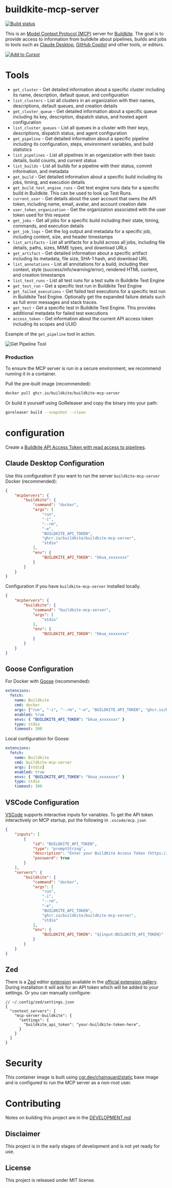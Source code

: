 # buildkite-mcp-server

[![Build status](https://badge.buildkite.com/79fefd75bc7f1898fb35249f7ebd8541a99beef6776e7da1b4.svg?branch=main)](https://buildkite.com/buildkite/buildkite-mcp-server)

This is an [Model Context Protocol (MCP)](https://modelcontextprotocol.io/introduction) server for [Buildkite](https://buildkite.com). The goal is to provide access to information from buildkite about pipelines, builds and jobs to tools such as [Claude Desktop](https://claude.ai/download), [GitHub Copilot](https://github.com/features/copilot) and other tools, or editors.

[![Add to Cursor](https://cursor.com/deeplink/mcp-install-dark.png)](https://cursor.com/install-mcp?name=buildkite&config=eyJjb21tYW5kIjoiZG9ja2VyIHJ1biAtaSAtLXJtIC1lIEJVSUxES0lURV9BUElfVE9LRU4gZ2hjci5pby9idWlsZGtpdGUvYnVpbGRraXRlLW1jcC1zZXJ2ZXIgc3RkaW8iLCJlbnYiOnsiQlVJTERLSVRFX0FQSV9UT0tFTiI6ImJrdWFfeHh4eHh4eHgifX0%3D)

# Tools

* `get_cluster` - Get detailed information about a specific cluster including its name, description, default queue, and configuration
* `list_clusters` - List all clusters in an organization with their names, descriptions, default queues, and creation details
* `get_cluster_queue` - Get detailed information about a specific queue including its key, description, dispatch status, and hosted agent configuration
* `list_cluster_queues` - List all queues in a cluster with their keys, descriptions, dispatch status, and agent configuration
* `get_pipeline` - Get detailed information about a specific pipeline including its configuration, steps, environment variables, and build statistics
* `list_pipelines` - List all pipelines in an organization with their basic details, build counts, and current status
* `list_builds` - List all builds for a pipeline with their status, commit information, and metadata
* `get_build` - Get detailed information about a specific build including its jobs, timing, and execution details
* `get_build_test_engine_runs` - Get test engine runs data for a specific build in Buildkite. This can be used to look up Test Runs.
* `current_user` - Get details about the user account that owns the API token, including name, email, avatar, and account creation date
* `user_token_organization` - Get the organization associated with the user token used for this request
* `get_jobs` - Get all jobs for a specific build including their state, timing, commands, and execution details
* `get_job_logs` - Get the log output and metadata for a specific job, including content, size, and header timestamps
* `list_artifacts` - List all artifacts for a build across all jobs, including file details, paths, sizes, MIME types, and download URLs
* `get_artifact` - Get detailed information about a specific artifact including its metadata, file size, SHA-1 hash, and download URL
* `list_annotations` - List all annotations for a build, including their context, style (success/info/warning/error), rendered HTML content, and creation timestamps
* `list_test_runs` - List all test runs for a test suite in Buildkite Test Engine
* `get_test_run` - Get a specific test run in Buildkite Test Engine
* `get_failed_executions` - Get failed test executions for a specific test run in Buildkite Test Engine. Optionally get the expanded failure details such as full error messages and stack traces.
* `get_test` - Get a specific test in Buildkite Test Engine. This provides additional metadata for failed test executions
* `access_token` - Get information about the current API access token including its scopes and UUID

Example of the `get_pipeline` tool in action.

![Get Pipeline Tool](docs/images/get_pipeline.png)

### Production

To ensure the MCP server is run in a secure environment, we recommend running it in a container.

Pull the pre-built image (recommended):

```bash
docker pull ghcr.io/buildkite/buildkite-mcp-server
```

Or build it yourself using GoReleaser and copy the binary into your path:

```bash
goreleaser build --snapshot --clean
```

# configuration

Create a [Buildkite API Access Token with read access to pipelines].

## Claude Desktop Configuration

Use this configuration if you want to run the server `buildkite-mcp-server` Docker (recommended):

```json
{
    "mcpServers": {
        "buildkite": {
            "command": "docker",
            "args": [
                "run",
                "-i",
                "--rm",
                "-e",
                "BUILDKITE_API_TOKEN",
                "ghcr.io/buildkite/buildkite-mcp-server",
                "stdio"
            ],
            "env": {
                "BUILDKITE_API_TOKEN": "bkua_xxxxxxxx"
            }
        }
    }
}
```

Configuration if you have `buildkite-mcp-server` installed locally.

```json
{
    "mcpServers": {
        "buildkite": {
            "command": "buildkite-mcp-server",
            "args": [
                "stdio"
            ],
            "env": {
                "BUILDKITE_API_TOKEN": "bkua_xxxxxxxx"
            }
        }
    }
}
```

## Goose Configuration

For Docker with [Goose](https://block.github.io/goose/) (recommended):

```yaml
extensions:
  fetch:
    name: Buildkite
    cmd: docker
    args: ["run", "-i", "--rm", "-e", "BUILDKITE_API_TOKEN", "ghcr.io/buildkite/buildkite-mcp-server", "stdio"]
    enabled: true
    envs: { "BUILDKITE_API_TOKEN": "bkua_xxxxxxxx" }
    type: stdio
    timeout: 300
```

Local configuration for Goose:

```yaml
extensions:
  fetch:
    name: Buildkite
    cmd: buildkite-mcp-server
    args: [stdio]
    enabled: true
    envs: { "BUILDKITE_API_TOKEN": "bkua_xxxxxxxx" }
    type: stdio
    timeout: 300
```

## VSCode Configuration

[VSCode](https://code.visualstudio.com/) supports interactive inputs for variables. To get the API token interactively on MCP startup, put the following in `.vscode/mcp.json`

```json
{
    "inputs": [
        {
            "id": "BUILDKITE_API_TOKEN",
            "type": "promptString",
            "description": "Enter your BuildKite Access Token (https://buildkite.com/user/api-access-tokens)",
            "password": true
        }
    ],
    "servers": {
        "buildkite": {
            "command": "docker",
            "args": [
                "run",
                "-i",
                "--rm",
                "-e",
                "BUILDKITE_API_TOKEN",
                "ghcr.io/buildkite/buildkite-mcp-server",
                "stdio"
            ],
            "env": {
                "BUILDKITE_API_TOKEN": "${input:BUILDKITE_API_TOKEN}"
            }
        }
    }
}
```

## Zed

There is a [Zed](https://zed.dev) editor [extension](https://github.com/mcncl/zed-mcp-server-buildkite) available in the [official extension gallery](https://zed.dev/extensions?query=buildkite). During installation it will ask for an API token which will be added to your settings. Or you can manually configure:

```jsonc
// ~/.config/zed/settings.json
{
  "context_servers": {
    "mcp-server-buildkite": {
      "settings": {
        "buildkite_api_token": "your-buildkite-token-here",
      }
    }
  }
}
```

# Security

This container image is built using [cgr.dev/chainguard/static](https://images.chainguard.dev/directory/image/static/versions) base image and is configured to run the MCP server as a non-root user.

# Contributing

Notes on building this project are in the [DEVELOPMENT.md](DEVELOPMENT.md)

## Disclaimer

This project is in the early stages of development and is not yet ready for use.

## License

This project is released under MIT license.


[Buildkite API Access Token with read access to pipelines]: https://buildkite.com/user/api-access-tokens/new?scopes[]=read_pipelines
